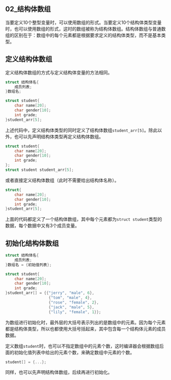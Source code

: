 ## 02_结构体数组

当要定义10个整型变量时，可以使用数组的形式。当要定义10个结构体类型变量时，也可以使用数组的形式，这时的数组被称为结构体数组。结构体数组与普通数组的区别在于：数组中的每个元素都是根据要求定义的结构体类型，而不是基本类型。

## 定义结构体数组

定义结构体数组的方式与定义结构体变量的方法相同。

```c
struct 结构体名{
    成员列表;
}数组名;
```

```c
struct student{
    char name[20];
    char gender[10];
    int grade;
}student_arr[5];
```

上述代码中，定义结构体类型的同时定义了结构体数组`student_arr[5]`。除此以外，也可以先声明结构体类型再定义结构体数组。

```c
struct student{
    char name[20];
    char gender[10];
    int grade;
};
struct student student_arr[5];
```

或者直接定义结构体数组（此时不需要给出结构体名称）。

```c
struct{
    char name[20];
    char gender[10];
    int grade;
}student_arr[5];
```

上面的代码都定义了一个结构体数组，其中每个元素都为`struct student`类型的数据，每个数据中又有3个成员变量。

## 初始化结构体数组

```c
struct 结构体名{
    成员列表;
}数组名 = {初始值列表};
```

```c
struct student{
    char name[20];
    char gender[10];
    int grade;
}student_arr[] = {{"jerry", "male", 6},
                   {"tom", "male", 4},
                   {"rose", "female", 2},
                   {"jack", "male", 5},
                   {"lily", "female", 1}};
```

为数组进行初始化时，最外层的大括号表示列出的是数组中的元素。因为每个元素都是结构体类型，所以也都使用大括号括起来，其中包含每一个结构体元素的成员数据。

定义数组`student`时，也可以不指定数组中的元素个数，这时编译器会根据数组后面的初始化值列表中给出的元素个数，来确定数组中元素的个数。

```c
student[] = {...};
```

同样，也可以先声明结构体数组，后续再进行初始化。

